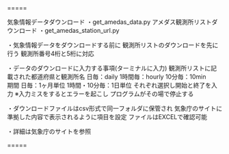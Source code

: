 =====

気象情報データダウンロード
・get_amedas_data.py
アメダス観測所リストダウンロード
・get_amedas_station_url.py


・気象情報データをダウンロードする前に
  観測所リストのダウンロードを先に行う
  観測所番号4桁と5桁に対応

・データのダウンロードに入力する事項(ターミナルに入力)
  観測所リストに記載された都道府県と観測所名
    日毎：daily
    1時間毎：hourly
    10分毎：10min  
  期間
    日毎：1ヶ月単位
    1時間・10分毎：1日単位
    それぞれ選択し開始と終了を入力
  ※入力ミスをするとエラーを起こし
    プログラムがその場で停止する

・ダウンロードファイルはcsv形式で同一フォルダに保管され
  気象庁のサイトに準拠した内容で表示されるように項目を設定
  ファイルはEXCELで確認可能

・詳細は気象庁のサイトを参照

=====